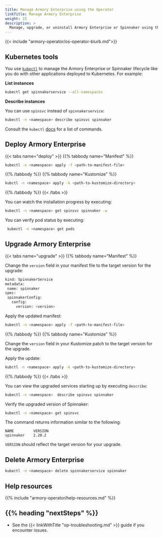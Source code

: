 ```yaml
---
title: Manage Armory Enterprise using the Operator
linkTitle: Manage Armory Enterprise
weight: 15
description: >
  Manage, upgrade, or uninstall Armory Enterprise or Spinnaker using the Operator.
---
```


{{< include "armory-operator/os-operator-blurb.md">}}

## Kubernetes tools

You use [`kubectl`](https://kubernetes.io/docs/reference/kubectl/) to manage the Armory Enterprise or Spinnaker lifecycle like you do with other applications deployed to Kubernetes. For example:

**List instances**

```bash
kubectl get spinnakerservice --all-namespaces
```

**Describe instances**

You can use `spinsvc` instead of `spinnakerservice`:

```bash
kubectl -n <namespace> describe spinsvc spinnaker
```

Consult the `kubectl` [docs](https://kubernetes.io/docs/reference/kubectl/) for a list of commands.

## Deploy Armory Enterprise

{{< tabs name="deploy" >}}
{{% tabbody name="Manifest" %}}

```bash
kubectl -n <namespace> apply -f <path-to-manifest-file>
```

{{% /tabbody %}}
{{% tabbody name="Kustomize" %}}

```bash
kubctl -n <namespace> apply -k <path-to-kustomize-directory>
```

{{% /tabbody %}}
{{< /tabs >}}

You can watch the installation progress by executing:

```bash
kubectl -n <namespace> get spinsvc spinnaker -w
```

You can verify pod status by executing:

```bash
 kubectl -n <namespace> get pods
 ```

## Upgrade Armory Enterprise

{{< tabs name="upgrade" >}}
{{% tabbody name="Manifest" %}}

Change the `version` field in your manifest file to the target version for the upgrade:

```bash
kind: SpinnakerService
metadata:
 name: spinnaker
spec:
 spinnakerConfig:
   config:
     version: <version>
```

Apply the updated manifest:

```bash
kubectl -n <namespace> apply -f <path-to-manifest-file>
```

{{% /tabbody %}}
{{% tabbody name="Kustomize" %}}

Change the `version` field in your Kustomize patch to the target version for the upgrade.

Apply the update:

```bash
kubctl -n <namespace> apply -k <path-to-kustomize-directory>
```

{{% /tabbody %}}
{{< /tabs >}}

You can view the upgraded services starting up by executing `describe`:

```bash
kubectl -n <namespace>  describe spinsvc spinnaker
```

Verify the upgraded version of Spinnaker:

```bash
kubectl -n <namespace> get spinsvc
```

The command returns information similar to the following:

```
NAME         VERSION
spinnaker    2.20.2
```

`VERSION` should reflect the target version for your upgrade.


## Delete Armory Enterprise

```bash
kubectl -n <namespace> delete spinnakerservice spinnaker
```

## Help resources

{{% include "armory-operator/help-resources.md" %}}

## {{% heading "nextSteps" %}}

* See the {{< linkWithTitle "op-troubleshooting.md" >}} guide if you encounter issues.